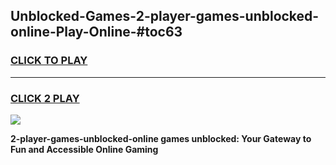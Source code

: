 
## Unblocked-Games-2-player-games-unblocked-online-Play-Online-#toc63
<h3>
<a href="https://premium.freeplayer.one?title=2-player-games-unblocked-online&ref=27F">CLICK TO PLAY</a></h3>
<hr>

<h3>
<a href="https://premium.freeplayer.one?title=2-player-games-unblocked-online&ref=27F">CLICK 2 PLAY</a>
  
</h3>

<a href="https://premium.freeplayer.one?title=2-player-games-unblocked-online&ref=27F"><img src="https://clearcache.store/games.png"></a>


**2-player-games-unblocked-online games unblocked: Your Gateway to Fun and Accessible Online Gaming**
